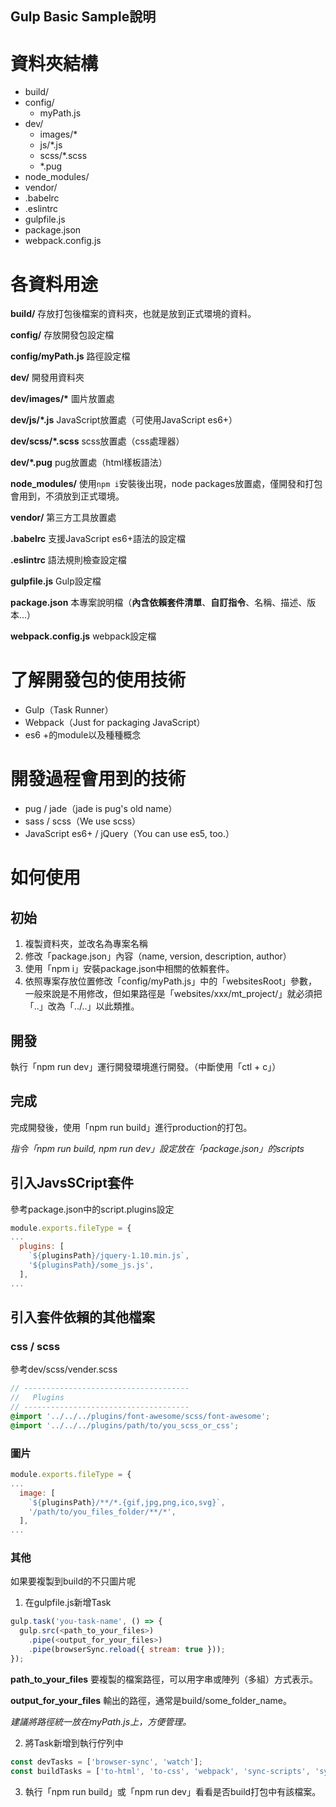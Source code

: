 
Gulp Basic Sample說明
---

# 資料夾結構

- build/
- config/
  - myPath.js
- dev/
  - images/*
  - js/*.js
  - scss/*.scss
  - *.pug
- node_modules/
- vendor/
- .babelrc
- .eslintrc
- gulpfile.js
- package.json
- webpack.config.js

# 各資料用途

**build/**
存放打包後檔案的資料夾，也就是放到正式環境的資料。

**config/**
存放開發包設定檔

**config/myPath.js**
路徑設定檔

**dev/**
開發用資料夾

**dev/images/\***
圖片放置處

**dev/js/*.js**
JavaScript放置處（可使用JavaScript es6+）

**dev/scss/*.scss**
scss放置處（css處理器）

**dev/*.pug**
pug放置處（html樣板語法）

**node_modules/**
使用```npm i```安裝後出現，node packages放置處，僅開發和打包會用到，不須放到正式環境。

**vendor/**
第三方工具放置處

**.babelrc**
支援JavaScript es6+語法的設定檔

**.eslintrc**
語法規則檢查設定檔

**gulpfile.js**
Gulp設定檔

**package.json**
本專案說明檔（**內含依賴套件清單**、**自訂指令**、名稱、描述、版本...）

**webpack.config.js**
webpack設定檔

# 了解開發包的使用技術
- Gulp（Task Runner）
- Webpack（Just for packaging JavaScript）
- es6 +的module以及種種概念

# 開發過程會用到的技術
- pug / jade（jade is pug's old name）
- sass / scss（We use scss）
- JavaScript es6+ / jQuery（You can use es5, too.）

# 如何使用

## 初始

1. 複製資料夾，並改名為專案名稱
2. 修改「package.json」內容（name, version, description, author）
3. 使用「npm i」安裝package.json中相關的依賴套件。
4. 依照專案存放位置修改「config/myPath.js」中的「websitesRoot」參數，一般來說是不用修改，但如果路徑是「websites/xxx/mt_project/」就必須把「..」改為「../..」以此類推。

## 開發

執行「npm run dev」運行開發環境進行開發。（中斷使用「ctl + c」）

## 完成

完成開發後，使用「npm run build」進行production的打包。

*指令「npm run build, npm run dev」設定放在「package.json」的scripts*

## 引入JavsSCript套件

參考package.json中的script.plugins設定
```javascript
module.exports.fileType = {
...
  plugins: [
    `${pluginsPath}/jquery-1.10.min.js`,
    '${pluginsPath}/some_js.js',
  ],
...
```

## 引入套件依賴的其他檔案

### css / scss

參考dev/scss/vender.scss
```scss
// -------------------------------------
//   Plugins
// -------------------------------------
@import '../../../plugins/font-awesome/scss/font-awesome';
@import '../../../plugins/path/to/you_scss_or_css';
```
### 圖片

```javascript
module.exports.fileType = {
...
  image: [
    `${pluginsPath}/**/*.{gif,jpg,png,ico,svg}`,
    '/path/to/you_files_folder/**/*',
  ],
...
```
### 其他

如果要複製到build的不只圖片呢
1. 在gulpfile.js新增Task
```javascript
gulp.task('you-task-name', () => {
  gulp.src(<path_to_your_files>)
    .pipe(<output_for_your_files>)
    .pipe(browserSync.reload({ stream: true }));
});
```
**path_to_your_files**
要複製的檔案路徑，可以用字串或陣列（多組）方式表示。

**output_for_your_files**
輸出的路徑，通常是build/some_folder_name。

*建議將路徑統一放在myPath.js上，方便管理。*

2. 將Task新增到執行佇列中
```javascript
const devTasks = ['browser-sync', 'watch'];
const buildTasks = ['to-html', 'to-css', 'webpack', 'sync-scripts', 'sync-images', <YOUR NEW TASK>]; // <--- HERE
```

3. 執行「npm run build」或「npm run dev」看看是否build打包中有該檔案。
